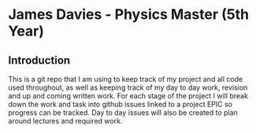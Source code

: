 # James Davies - Physics Master (5th Year)

## Introduction

This is a git repo that I am using to keep track of my project and all code used throughout, as well as keeping track of my day to day work, revision and up and coming written work. For each stage of the project I will break down the work and task into github issues linked to a project EPIC so progress can be tracked. Day to day issues will also be created to plan around lectures and required work.
